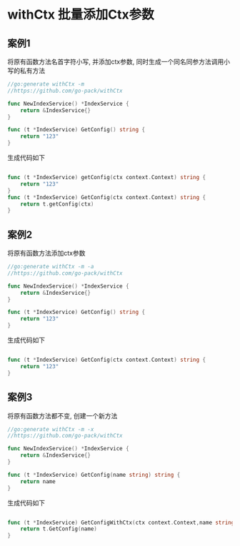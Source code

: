 # withCtx 批量添加Ctx参数

## 案例1 

将原有函数方法名首字符小写, 并添加ctx参数, 同时生成一个同名同参方法调用小写的私有方法

```go
//go:generate withCtx -m
//https://github.com/go-pack/withCtx

func NewIndexService() *IndexService {
	return &IndexService{}
}

func (t *IndexService) GetConfig() string {
	return "123"
}
```

生成代码如下

```go

func (t *IndexService) getConfig(ctx context.Context) string {
	return "123"
}
func (t *IndexService) GetConfig(ctx context.Context) string {
	return t.getConfig(ctx)
}


```

## 案例2

将原有函数方法添加ctx参数

```go
//go:generate withCtx -m -a
//https://github.com/go-pack/withCtx

func NewIndexService() *IndexService {
	return &IndexService{}
}

func (t *IndexService) GetConfig() string {
	return "123"
}
```

生成代码如下

```go

func (t *IndexService) GetConfig(ctx context.Context) string {
	return "123"
}

```
 
## 案例3

将原有函数方法都不变, 创建一个新方法

```go
//go:generate withCtx -m -x
//https://github.com/go-pack/withCtx

func NewIndexService() *IndexService {
	return &IndexService{}
}

func (t *IndexService) GetConfig(name string) string {
	return name
}
```

生成代码如下

```go

func (t *IndexService) GetConfigWithCtx(ctx context.Context,name string) string {
	return t.GetConfig(name)
}

```
 